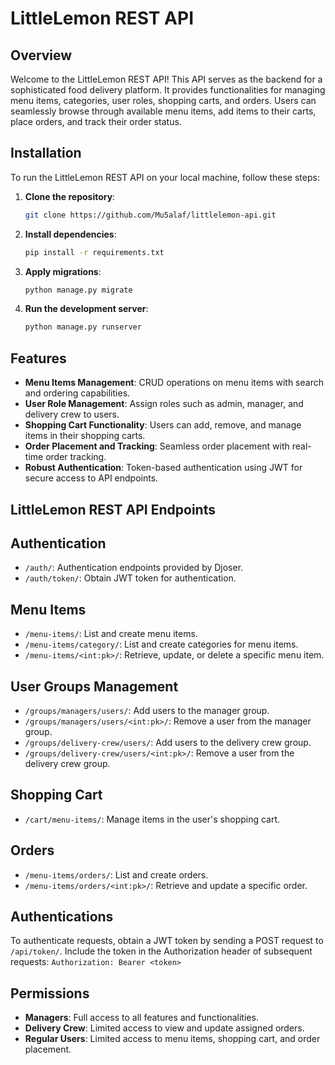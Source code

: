 # LittleLemon REST API

## Overview

Welcome to the LittleLemon REST API! This API serves as the backend for a sophisticated food delivery platform. It provides functionalities for managing menu items, categories, user roles, shopping carts, and orders. Users can seamlessly browse through available menu items, add items to their carts, place orders, and track their order status.

## Installation

To run the LittleLemon REST API on your local machine, follow these steps:

1. **Clone the repository**:

    ```bash
    git clone https://github.com/Mu5alaf/littlelemon-api.git
    ```

2. **Install dependencies**:

    ```bash
    pip install -r requirements.txt
    ```

3. **Apply migrations**:

    ```bash
    python manage.py migrate
    ```

4. **Run the development server**:

    ```bash
    python manage.py runserver
    ```

## Features

- **Menu Items Management**: CRUD operations on menu items with search and ordering capabilities.
- **User Role Management**: Assign roles such as admin, manager, and delivery crew to users.
- **Shopping Cart Functionality**: Users can add, remove, and manage items in their shopping carts.
- **Order Placement and Tracking**: Seamless order placement with real-time order tracking.
- **Robust Authentication**: Token-based authentication using JWT for secure access to API endpoints.

## LittleLemon REST API Endpoints

## Authentication  

- `/auth/`: Authentication endpoints provided by Djoser.
- `/auth/token/`: Obtain JWT token for authentication.

## Menu Items

- `/menu-items/`: List and create menu items.
- `/menu-items/category/`: List and create categories for menu items.
- `/menu-items/<int:pk>/`: Retrieve, update, or delete a specific menu item.

## User Groups Management

- `/groups/managers/users/`: Add users to the manager group.
- `/groups/managers/users/<int:pk>/`: Remove a user from the manager group.
- `/groups/delivery-crew/users/`: Add users to the delivery crew group.
- `/groups/delivery-crew/users/<int:pk>/`: Remove a user from the delivery crew group.

## Shopping Cart

- `/cart/menu-items/`: Manage items in the user's shopping cart.

## Orders

- `/menu-items/orders/`: List and create orders.
- `/menu-items/orders/<int:pk>/`: Retrieve and update a specific order.

## Authentications

To authenticate requests, obtain a JWT token by sending a POST request to `/api/token/`. Include the token in the Authorization header of subsequent requests:
    ```
    Authorization: Bearer <token>
    ```

## Permissions

- **Managers**: Full access to all features and functionalities.
- **Delivery Crew**: Limited access to view and update assigned orders.
- **Regular Users**: Limited access to menu items, shopping cart, and order placement.



